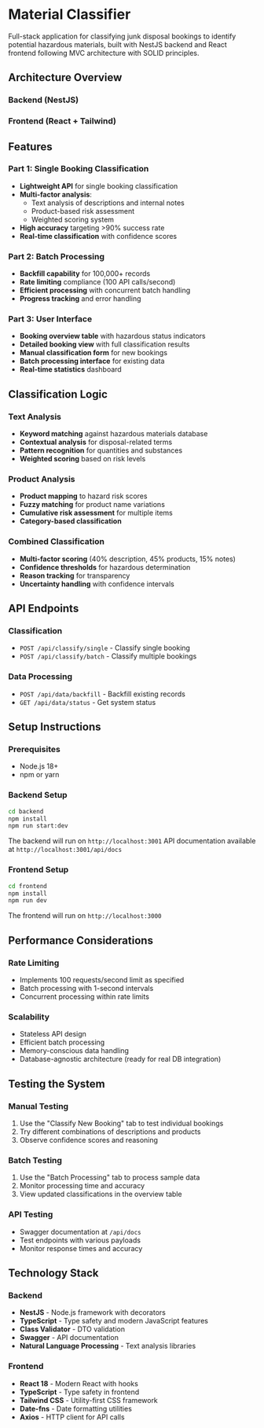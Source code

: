 # Material Classifier

Full-stack application for classifying junk disposal bookings to identify potential hazardous materials, built with NestJS backend and React frontend following MVC architecture with SOLID principles.

## Architecture Overview

### Backend (NestJS)

### Frontend (React + Tailwind)

## Features

### Part 1: Single Booking Classification
- **Lightweight API** for single booking classification
- **Multi-factor analysis**:
  - Text analysis of descriptions and internal notes
  - Product-based risk assessment  
  - Weighted scoring system
- **High accuracy** targeting >90% success rate
- **Real-time classification** with confidence scores

### Part 2: Batch Processing
- **Backfill capability** for 100,000+ records
- **Rate limiting** compliance (100 API calls/second)
- **Efficient processing** with concurrent batch handling
- **Progress tracking** and error handling

### Part 3: User Interface
- **Booking overview table** with hazardous status indicators
- **Detailed booking view** with full classification results
- **Manual classification form** for new bookings
- **Batch processing interface** for existing data
- **Real-time statistics** dashboard

## Classification Logic

### Text Analysis
- **Keyword matching** against hazardous materials database
- **Contextual analysis** for disposal-related terms
- **Pattern recognition** for quantities and substances
- **Weighted scoring** based on risk levels

### Product Analysis  
- **Product mapping** to hazard risk scores
- **Fuzzy matching** for product name variations
- **Cumulative risk assessment** for multiple items
- **Category-based classification**

### Combined Classification
- **Multi-factor scoring** (40% description, 45% products, 15% notes)
- **Confidence thresholds** for hazardous determination
- **Reason tracking** for transparency
- **Uncertainty handling** with confidence intervals

## API Endpoints

### Classification
- `POST /api/classify/single` - Classify single booking
- `POST /api/classify/batch` - Classify multiple bookings

### Data Processing
- `POST /api/data/backfill` - Backfill existing records
- `GET /api/data/status` - Get system status

## Setup Instructions

### Prerequisites
- Node.js 18+ 
- npm or yarn

### Backend Setup
```bash
cd backend
npm install
npm run start:dev
```

The backend will run on `http://localhost:3001`
API documentation available at `http://localhost:3001/api/docs`

### Frontend Setup
```bash
cd frontend
npm install
npm run dev
```

The frontend will run on `http://localhost:3000`

## Performance Considerations

### Rate Limiting
- Implements 100 requests/second limit as specified
- Batch processing with 1-second intervals
- Concurrent processing within rate limits

### Scalability
- Stateless API design
- Efficient batch processing
- Memory-conscious data handling
- Database-agnostic architecture (ready for real DB integration)

## Testing the System

### Manual Testing
1. Use the "Classify New Booking" tab to test individual bookings
2. Try different combinations of descriptions and products
3. Observe confidence scores and reasoning

### Batch Testing
1. Use the "Batch Processing" tab to process sample data
2. Monitor processing time and accuracy
3. View updated classifications in the overview table

### API Testing
- Swagger documentation at `/api/docs`
- Test endpoints with various payloads
- Monitor response times and accuracy

## Technology Stack

### Backend
- **NestJS** - Node.js framework with decorators
- **TypeScript** - Type safety and modern JavaScript features
- **Class Validator** - DTO validation
- **Swagger** - API documentation
- **Natural Language Processing** - Text analysis libraries

### Frontend
- **React 18** - Modern React with hooks
- **TypeScript** - Type safety in frontend
- **Tailwind CSS** - Utility-first CSS framework
- **Date-fns** - Date formatting utilities
- **Axios** - HTTP client for API calls


